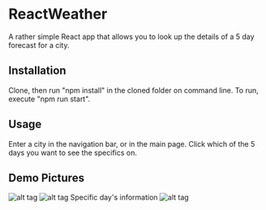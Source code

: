 # ReactWeather

A rather simple React app that allows you to look up the details of a 5 day forecast for a city.


## Installation

Clone, then run "npm install" in the cloned folder on command line. To run, execute "npm run start".


## Usage

Enter a city in the navigation bar, or in the main page. Click which of the 5 days you want to see the specifics on.

## Demo Pictures
![alt tag](https://raw.githubusercontent.com/DanielCPLau/ReactWeather/master/DemoPics/Screen%20Shot%202017-01-06%20at%209.36.20%20PM.png)
![alt tag](https://raw.githubusercontent.com/DanielCPLau/ReactWeather/master/DemoPics/Screen%20Shot%202017-01-06%20at%209.36.32%20PM.png)
Specific day's information
![alt tag](https://raw.githubusercontent.com/DanielCPLau/ReactWeather/master/DemoPics/Screen%20Shot%202017-01-06%20at%209.36.42%20PM.png)

